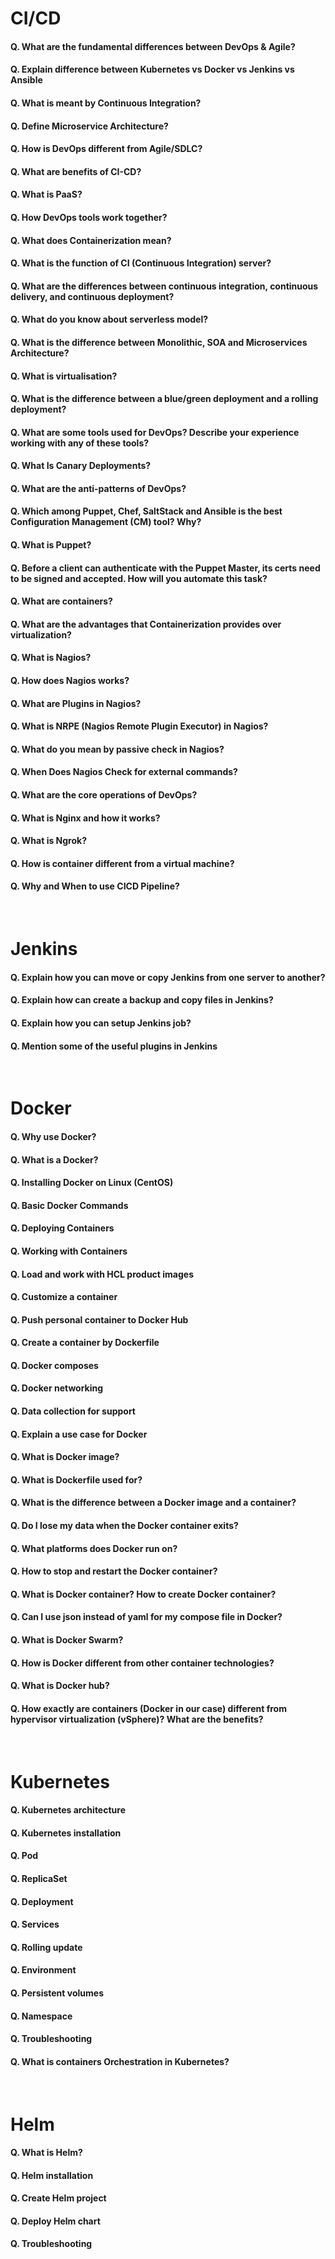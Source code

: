 # CI/CD

#### Q. What are the fundamental differences between DevOps & Agile?
#### Q. Explain difference between Kubernetes vs Docker vs Jenkins vs Ansible
#### Q. What is meant by Continuous Integration?
#### Q. Define Microservice Architecture?
#### Q. How is DevOps different from Agile/SDLC?
#### Q. What are benefits of CI-CD?
#### Q. What is PaaS?
#### Q. How DevOps tools work together?
#### Q. What does Containerization mean?
#### Q. What is the function of CI (Continuous Integration) server?
#### Q. What are the differences between continuous integration, continuous delivery, and continuous deployment?
#### Q. What do you know about serverless model?
#### Q. What is the difference between Monolithic, SOA and Microservices Architecture?
#### Q. What is virtualisation?
#### Q. What is the difference between a blue/green deployment and a rolling deployment?
#### Q. What are some tools used for DevOps? Describe your experience working with any of these tools?
#### Q. What Is Canary Deployments?
#### Q. What are the anti-patterns of DevOps?
#### Q. Which among Puppet, Chef, SaltStack and Ansible is the best Configuration Management (CM) tool? Why?
#### Q. What is Puppet?
#### Q. Before a client can authenticate with the Puppet Master, its certs need to be signed and accepted. How will you automate this task?
#### Q. What are containers?
#### Q. What are the advantages that Containerization provides over virtualization?
#### Q. What is Nagios?
#### Q. How does Nagios works?
#### Q. What are Plugins in Nagios?
#### Q. What is NRPE (Nagios Remote Plugin Executor) in Nagios?
#### Q. What do you mean by passive check in Nagios?
#### Q. When Does Nagios Check for external commands?
#### Q. What are the core operations of DevOps?
#### Q. What is Nginx and how it works?
#### Q. What is Ngrok?
#### Q. How is container different from a virtual machine?
#### Q. Why and When to use CICD Pipeline?

<br/>

# Jenkins

#### Q. Explain how you can move or copy Jenkins from one server to another?
#### Q. Explain how can create a backup and copy files in Jenkins?
#### Q. Explain how you can setup Jenkins job?
#### Q. Mention some of the useful plugins in Jenkins

<br/>

# Docker

#### Q. Why use Docker?
#### Q. What is a Docker?
#### Q. Installing Docker on Linux (CentOS)
#### Q. Basic Docker Commands
#### Q. Deploying Containers
#### Q. Working with Containers
#### Q. Load and work with HCL product images
#### Q. Customize a container
#### Q. Push personal container to Docker Hub
#### Q. Create a container by Dockerfile
#### Q. Docker composes
#### Q. Docker networking
#### Q. Data collection for support
#### Q. Explain a use case for Docker
#### Q. What is Docker image?
#### Q. What is Dockerfile used for?
#### Q. What is the difference between a Docker image and a container?
#### Q. Do I lose my data when the Docker container exits?
#### Q. What platforms does Docker run on?
#### Q. How to stop and restart the Docker container?
#### Q. What is Docker container? How to create Docker container?
#### Q. Can I use json instead of yaml for my compose file in Docker?
#### Q. What is Docker Swarm?
#### Q. How is Docker different from other container technologies?
#### Q. What is Docker hub?
#### Q. How exactly are containers (Docker in our case) different from hypervisor virtualization (vSphere)? What are the benefits?

<br/>

# Kubernetes

#### Q. Kubernetes architecture
#### Q. Kubernetes installation
#### Q. Pod
#### Q. ReplicaSet
#### Q. Deployment
#### Q. Services
#### Q. Rolling update
#### Q. Environment
#### Q. Persistent volumes
#### Q. Namespace
#### Q. Troubleshooting
#### Q. What is containers Orchestration in Kubernetes?

<br/>

# Helm

#### Q. What is Helm?
#### Q. Helm installation
#### Q. Create Helm project
#### Q. Deploy Helm chart
#### Q. Troubleshooting
